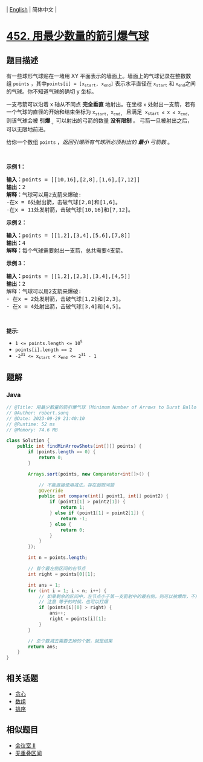 
| [English](README_EN.md) | 简体中文 |

# [452. 用最少数量的箭引爆气球](https://leetcode.cn//problems/minimum-number-of-arrows-to-burst-balloons/)

## 题目描述

<p>有一些球形气球贴在一堵用 XY 平面表示的墙面上。墙面上的气球记录在整数数组&nbsp;<code>points</code>&nbsp;，其中<code>points[i] = [x<sub>start</sub>, x<sub>end</sub>]</code>&nbsp;表示水平直径在&nbsp;<code>x<sub>start</sub></code>&nbsp;和&nbsp;<code>x<sub>end</sub></code>之间的气球。你不知道气球的确切 y 坐标。</p>

<p>一支弓箭可以沿着 x 轴从不同点 <strong>完全垂直</strong> 地射出。在坐标 <code>x</code> 处射出一支箭，若有一个气球的直径的开始和结束坐标为 <code>x</code><sub><code>start</code>，</sub><code>x</code><sub><code>end</code>，</sub> 且满足 &nbsp;<code>x<sub>start</sub>&nbsp;≤ x ≤ x</code><sub><code>end</code>，</sub>则该气球会被 <strong>引爆</strong>&nbsp;<sub>。</sub>可以射出的弓箭的数量 <strong>没有限制</strong> 。 弓箭一旦被射出之后，可以无限地前进。</p>

<p>给你一个数组 <code>points</code> ，<em>返回引爆所有气球所必须射出的 <strong>最小</strong> 弓箭数&nbsp;</em>。</p>
&nbsp;

<p><strong>示例 1：</strong></p>

<pre>
<strong>输入：</strong>points = [[10,16],[2,8],[1,6],[7,12]]
<strong>输出：</strong>2
<strong>解释：</strong>气球可以用2支箭来爆破:
-在x = 6处射出箭，击破气球[2,8]和[1,6]。
-在x = 11处发射箭，击破气球[10,16]和[7,12]。</pre>

<p><strong>示例 2：</strong></p>

<pre>
<strong>输入：</strong>points = [[1,2],[3,4],[5,6],[7,8]]
<strong>输出：</strong>4
<strong>解释：</strong>每个气球需要射出一支箭，总共需要4支箭。</pre>

<p><strong>示例 3：</strong></p>

<pre>
<strong>输入：</strong>points = [[1,2],[2,3],[3,4],[4,5]]
<strong>输出：</strong>2
解释：气球可以用2支箭来爆破:
- 在x = 2处发射箭，击破气球[1,2]和[2,3]。
- 在x = 4处射出箭，击破气球[3,4]和[4,5]。</pre>

<p>&nbsp;</p>

<p><meta charset="UTF-8" /></p>

<p><strong>提示:</strong></p>

<ul>
	<li><code>1 &lt;= points.length &lt;= 10<sup>5</sup></code></li>
	<li><code>points[i].length == 2</code></li>
	<li><code>-2<sup>31</sup>&nbsp;&lt;= x<sub>start</sub>&nbsp;&lt; x<sub>end</sub>&nbsp;&lt;= 2<sup>31</sup>&nbsp;- 1</code></li>
</ul>


## 题解


### Java

```Java
// @Title: 用最少数量的箭引爆气球 (Minimum Number of Arrows to Burst Balloons)
// @Author: robert.sunq
// @Date: 2023-09-29 21:40:10
// @Runtime: 52 ms
// @Memory: 74.6 MB

class Solution {
    public int findMinArrowShots(int[][] points) {
        if (points.length == 0) {
            return 0;
        }

        Arrays.sort(points, new Comparator<int[]>() {

            // 不能直接使用减法，存在超限问题
            @Override
            public int compare(int[] point1, int[] point2) {
                if (point1[1] > point2[1]) {
                    return 1;
                } else if (point1[1] < point2[1]) {
                    return -1;
                } else {
                    return 0;
                }
            }
        });

        int n = points.length;

        // 首个最左侧区间的右节点
        int right = points[0][1];

        int ans = 1;
        for (int i = 1; i < n; i++) {
            // 如果剩余的区间中，左节点小于第一支箭射中的最右侧，则可以被爆炸，不用重新找区间射箭
            // 注意 等于的时候，也可以打爆
            if (points[i][0] > right) {
                ans++;
                right = points[i][1];
            }
        }

        // 总个数减去需要去掉的个数，就是结果
        return ans;
    }
}
```



## 相关话题

- [贪心](https://leetcode.cn//tag/greedy)
- [数组](https://leetcode.cn//tag/array)
- [排序](https://leetcode.cn//tag/sorting)

## 相似题目


- [会议室 II](../meeting-rooms-ii/README.md)
- [无重叠区间](../non-overlapping-intervals/README.md)

